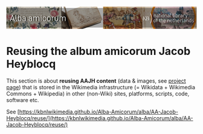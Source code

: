 ![Alba banner](../../../banners/AlbaAmicorumKB_BannerWikimedia_EN.jpg)

# Reusing the album amicorum Jacob Heyblocq

This section is about **reusing AAJH content** (data & images, see 
[project page](https://www.wikidata.org/wiki/Wikidata:WikiProject_Alba_amicorum_National_Library_of_the_Netherlands/Jacob_Heyblocq)) 
that is stored in the Wikimedia infrastructure (= Wikidata + Wikimedia Commons + Wikipedia) in other (non-Wiki) sites, platforms, scripts, code, software etc.

See [https://kbnlwikimedia.github.io/Alba-Amicorum/alba/AA-Jacob-Heyblocq/reuse/](https://kbnlwikimedia.github.io/Alba-Amicorum/alba/AA-Jacob-Heyblocq/reuse/)
